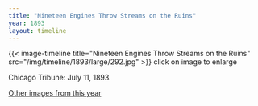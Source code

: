 ```yaml
---
title: "Nineteen Engines Throw Streams on the Ruins"
year: 1893
layout: timeline
---
```


{{< image-timeline title="Nineteen Engines Throw Streams on the Ruins" src="/img/timeline/1893/large/292.jpg" >}}
click on image to enlarge

Chicago Tribune: July 11, 1893.

[Other images from this year](/historical/timeline/1893)